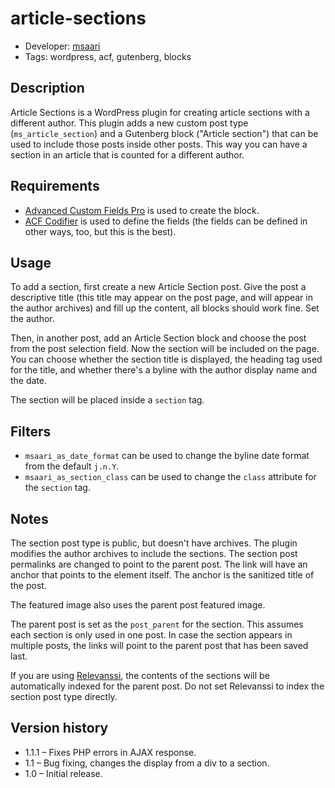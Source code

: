 # article-sections
* Developer: [msaari](https://github.com/msaari/)
* Tags: wordpress, acf, gutenberg, blocks

## Description
Article Sections is a WordPress plugin for creating article sections with a different author. This plugin adds a new custom post type (`ms_article_section`) and a Gutenberg block ("Article section") that can be used to include those posts inside other posts. This way you can have a section in an article that is counted for a different author.

## Requirements
* [Advanced Custom Fields Pro](https://www.advancedcustomfields.com/) is used to create the block.
* [ACF Codifier](https://github.com/devgeniem/acf-codifier) is used to define the fields (the fields can be defined in other ways, too, but this is the best).

## Usage
To add a section, first create a new Article Section post. Give the post a descriptive title (this title may appear on the post page, and will appear in the author archives) and fill up the content, all blocks should work fine. Set the author.

Then, in another post, add an Article Section block and choose the post from the post selection field. Now the section will be included on the page. You can choose whether the section title is displayed, the heading tag used for the title, and whether there's a byline with the author display name and the date.

The section will be placed inside a `section` tag.

## Filters
* `msaari_as_date_format` can be used to change the byline date format from the default `j.n.Y`.
* `msaari_as_section_class` can be used to change the `class` attribute for the `section` tag.

## Notes
The section post type is public, but doesn't have archives. The plugin modifies the author archives to include the sections. The section post permalinks are changed to point to the parent post. The link will have an anchor that points to the element itself. The anchor is the sanitized title of the post.

The featured image also uses the parent post featured image.

The parent post is set as the `post_parent` for the section. This assumes each section is only used in one post. In case the section appears in multiple posts, the links will point to the parent post that has been saved last.

If you are using [Relevanssi](https://wordpress.org/plugins/relevanssi/), the contents of the sections will be automatically indexed for the parent post. Do not set Relevanssi to index the section post type directly.

## Version history

- 1.1.1 – Fixes PHP errors in AJAX response.
- 1.1 – Bug fixing, changes the display from a div to a section.
- 1.0 – Initial release.
